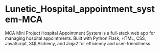 # Lunetic_Hospital_appointment_system-MCA
MCA Mini Project Hospital Appointment System is a full-stack web app for managing hospital appointments. Built with Python Flask, HTML, CSS, JavaScript, SQLAlchemy, and Jinja2 for efficiency and user-friendliness.
